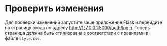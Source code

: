 # Проверить изменения

Для проверки изменений запустите ваше приложение Flask и перейдите на страницу входа по адресу http://127.0.0.1:5000/auth/login. Теперь страница должна быть стилизована в соответствии с правилами в файле `style.css`.
